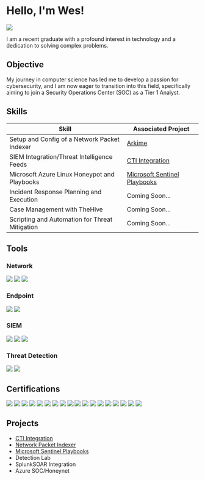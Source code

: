 # Hello, I'm Wes!
<a href="https://linkedin.com"><img src="https://img.shields.io/badge/-LinkedIn-0072b1?&style=for-the-badge&logo=linkedin&logoColor=white" /></a>

I am a recent graduate with a profound interest in technology and a dedication to solving complex problems.

## Objective

My journey in computer science has led me to develop a passion for cybersecurity, and I am now eager to transition into this field, specifically aiming to join a Security Operations Center (SOC) as a Tier 1 Analyst.

## Skills

| Skill                                         | Associated Project         |
|-----------------------------------------------|----------------------------|
| Setup and Config of a Network Packet Indexer  | <a href="https://github.com/WesGough/Network-Packer-Indexer">Arkime</a>|
| SIEM Integration/Threat Intelligence Feeds    | <a href="https://github.com/wesgough/cti-integration">CTI Integration</a>|
| Microsoft Azure Linux Honeypot and Playbooks  | <a href="http://github.com/WesGough/MicrosoftSentinelPlaybooks">Microsoft Sentinel Playbooks</a>|
| Incident Response Planning and Execution      | Coming Soon...|
| Case Management with TheHive                  | Coming Soon...|
| Scripting and Automation for Threat Mitigation | Coming Soon...|

## Tools

### Network
<div>
    <img src="https://img.shields.io/badge/-Wireshark-1679A7?&style=for-the-badge&logo=Wireshark&logoColor=white" />
    <img src="https://img.shields.io/badge/-Suricata-EF3B2D?&style=for-the-badge&logo=Suricata&logoColor=white" />
    <img src="https://img.shields.io/badge/-Zeek-777BB4?&style=for-the-badge&logo=Zeek&logoColor=white" />
</div>

### Endpoint
<div>
    <img src="https://img.shields.io/badge/-Microsoft_Defender_for_Endpoint-00A4EF?&style=for-the-badge&logo=Microsoft&logoColor=white" />
    <img src="https://img.shields.io/badge/-Velociraptor-4B275F?&style=for-the-badge&logo=Velociraptor&logoColor=white" />
</div>

### SIEM
<div>
    <img src="https://img.shields.io/badge/-Microsoft_Sentinel-0078D4?&style=for-the-badge&logo=Microsoft&logoColor=white" />
    <img src="https://img.shields.io/badge/-Splunk-000000?&style=for-the-badge&logo=Splunk&logoColor=white" />
    <img src="https://img.shields.io/badge/-Elastic-005571?&style=for-the-badge&logo=Elastic&logoColor=white" />
</div>

### Threat Detection
<div>
    <img src="https://img.shields.io/badge/-YARA-3333FF?style=for-the-badge&logoColor=white" />
    <img src="https://img.shields.io/badge/-Sigma-FF6600?style=for-the-badge&logoColor=white" />
</div>

## Certifications

<div>
<img src="https://img.shields.io/badge/-HackTheBox%20SOC%20Lv1-9FEF00?style=for-the-badge&logo=Hack%20The%20Box&logoColor=white" />

<img src="https://img.shields.io/badge/-TryHackMe%20SOC%20Lv1-5A05FF?style=for-the-badge&logo=TryHackMe&logoColor=white" />
<img src="https://img.shields.io/badge/-Blue%20Team%20Labs%20Lv%201-007FFF?style=for-the-badge&logo=Microsoft%20Security&logoColor=white" />
<img src="https://img.shields.io/badge/-Google%20Cybersecurity%20Certificate-4285F4?style=for-the-badge&logo=Google&logoColor=white" />
<img src="https://img.shields.io/badge/-Linux%20Essentials-3333FF?style=for-the-badge&logo=Linux&logoColor=white" />
<img src="https://img.shields.io/badge/-Google%20IT%20Support%20Certificate-4285F4?style=for-the-badge&logo=Google&logoColor=white" />
<img src="https://img.shields.io/badge/-Cybersecurity%20Analyst%20(LevelD)-0052CC?style=for-the-badge&logo=Google&logoColor=white" />
<img src="https://img.shields.io/badge/-Network%2B-0070BB?style=for-the-badge&logo=CompTIA&logoColor=white" />
<img src="https://img.shields.io/badge/-A%2B-0066CC?style=for-the-badge&logo=CompTIA&logoColor=white" />
<img src="https://img.shields.io/badge/-CCD-000080?&style=for-the-badge&logoColor=white](https://img.shields.io/badge/-PenTest%2B-FF4500?style=for-the-badge&logo=CompTIA&logoColor=white" />
<img src="https://img.shields.io/badge/-CySA%2B-008CBA?style=for-the-badge&logo=CompTIA&logoColor=white" />
<img src="https://img.shields.io/badge/-Security%2B-FF0000?style=for-the-badge&logo=CompTIA&logoColor=white" />
<img src="https://img.shields.io/badge/-CIOS-663399?style=for-the-badge&logo=CompTIA&logoColor=white" />
<img src="https://img.shields.io/badge/-CNSP-990099?style=for-the-badge&logo=CompTIA&logoColor=white" />
<img src="https://img.shields.io/badge/-CSAP-FF69B4?style=for-the-badge&logo=CompTIA&logoColor=white" />
<img src="https://img.shields.io/badge/-CSIS-00CC99?style=for-the-badge&logo=CompTIA&logoColor=white" />
<img src="https://img.shields.io/badge/-ISC2-00A651?style=for-the-badge&logo=ISC2&logoColor=white" />
<img src="https://img.shields.io/badge/-Pentest%2B-FF0000?style=for-the-badge&logo=CompTIA&logoColor=white" />
</div>

## Projects
- <a href="https://github.com/wesgough/cti-integration">CTI Integration</a>
- <a href="https://github.com/WesGough/Network-Packer-Indexer">Network Packet Indexer</a>
- <a href="http://github.com/WesGough/MicrosoftSentinelPlaybooks">Microsoft Sentinel Playbooks</a>
- Detection Lab
- SplunkSOAR Integration
- Azure SOC/Honeynet

